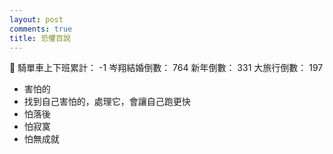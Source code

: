 ```yaml
---
layout: post
comments: true
title: 恐懼百說
---
```


:punch:
騎單車上下班累計： -1
岑翔結婚倒數： 764
新年倒數： 331
大旅行倒數： 197

- 害怕的
- 找到自己害怕的，處理它，會讓自己跑更快
- 怕落後
- 怕寂寞
- 怕無成就

